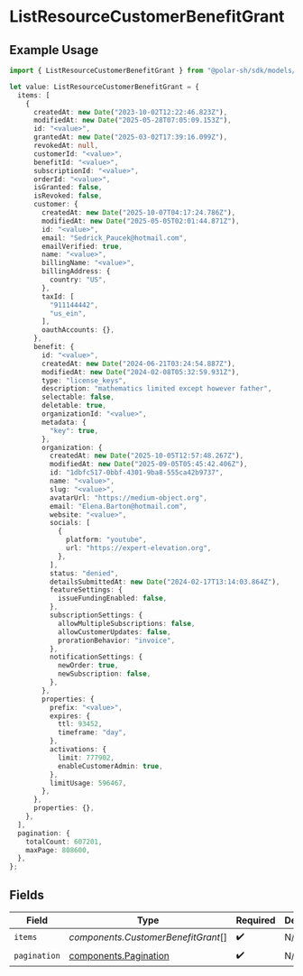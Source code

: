 # ListResourceCustomerBenefitGrant

## Example Usage

```typescript
import { ListResourceCustomerBenefitGrant } from "@polar-sh/sdk/models/components/listresourcecustomerbenefitgrant.js";

let value: ListResourceCustomerBenefitGrant = {
  items: [
    {
      createdAt: new Date("2023-10-02T12:22:46.823Z"),
      modifiedAt: new Date("2025-05-28T07:05:09.153Z"),
      id: "<value>",
      grantedAt: new Date("2025-03-02T17:39:16.099Z"),
      revokedAt: null,
      customerId: "<value>",
      benefitId: "<value>",
      subscriptionId: "<value>",
      orderId: "<value>",
      isGranted: false,
      isRevoked: false,
      customer: {
        createdAt: new Date("2025-10-07T04:17:24.786Z"),
        modifiedAt: new Date("2025-05-05T02:01:44.871Z"),
        id: "<value>",
        email: "Sedrick_Paucek@hotmail.com",
        emailVerified: true,
        name: "<value>",
        billingName: "<value>",
        billingAddress: {
          country: "US",
        },
        taxId: [
          "911144442",
          "us_ein",
        ],
        oauthAccounts: {},
      },
      benefit: {
        id: "<value>",
        createdAt: new Date("2024-06-21T03:24:54.887Z"),
        modifiedAt: new Date("2024-02-08T05:32:59.931Z"),
        type: "license_keys",
        description: "mathematics limited except however father",
        selectable: false,
        deletable: true,
        organizationId: "<value>",
        metadata: {
          "key": true,
        },
        organization: {
          createdAt: new Date("2025-10-05T12:57:48.267Z"),
          modifiedAt: new Date("2025-09-05T05:45:42.406Z"),
          id: "1dbfc517-0bbf-4301-9ba8-555ca42b9737",
          name: "<value>",
          slug: "<value>",
          avatarUrl: "https://medium-object.org",
          email: "Elena.Barton@hotmail.com",
          website: "<value>",
          socials: [
            {
              platform: "youtube",
              url: "https://expert-elevation.org",
            },
          ],
          status: "denied",
          detailsSubmittedAt: new Date("2024-02-17T13:14:03.864Z"),
          featureSettings: {
            issueFundingEnabled: false,
          },
          subscriptionSettings: {
            allowMultipleSubscriptions: false,
            allowCustomerUpdates: false,
            prorationBehavior: "invoice",
          },
          notificationSettings: {
            newOrder: true,
            newSubscription: false,
          },
        },
        properties: {
          prefix: "<value>",
          expires: {
            ttl: 93452,
            timeframe: "day",
          },
          activations: {
            limit: 777902,
            enableCustomerAdmin: true,
          },
          limitUsage: 596467,
        },
      },
      properties: {},
    },
  ],
  pagination: {
    totalCount: 607201,
    maxPage: 808600,
  },
};
```

## Fields

| Field                                                          | Type                                                           | Required                                                       | Description                                                    |
| -------------------------------------------------------------- | -------------------------------------------------------------- | -------------------------------------------------------------- | -------------------------------------------------------------- |
| `items`                                                        | *components.CustomerBenefitGrant*[]                            | :heavy_check_mark:                                             | N/A                                                            |
| `pagination`                                                   | [components.Pagination](../../models/components/pagination.md) | :heavy_check_mark:                                             | N/A                                                            |